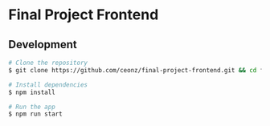 # Final Project Frontend

## Development

```bash
# Clone the repository
$ git clone https://github.com/ceonz/final-project-frontend.git && cd final-project-frontend

# Install dependencies
$ npm install

# Run the app
$ npm run start
```
